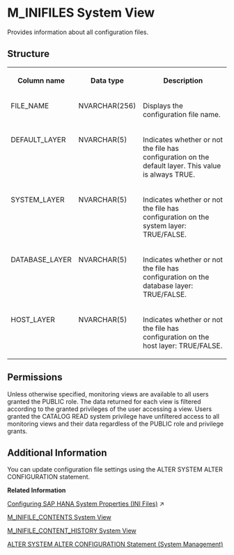 <!-- loio20b18dc475191014831bcf1d714840d5 -->

# M\_INIFILES System View

Provides information about all configuration files.



<a name="loio20b18dc475191014831bcf1d714840d5___m__i_n_i_f_i_l_e_s_1struct_M_INIFILES"/>

## Structure


<table>
<tr>
<th valign="top">

Column name

</th>
<th valign="top">

Data type

</th>
<th valign="top">

Description

</th>
</tr>
<tr>
<td valign="top">

FILE\_NAME

</td>
<td valign="top">

NVARCHAR\(256\)

</td>
<td valign="top">

Displays the configuration file name.

</td>
</tr>
<tr>
<td valign="top">

DEFAULT\_LAYER

</td>
<td valign="top">

NVARCHAR\(5\)

</td>
<td valign="top">

Indicates whether or not the file has configuration on the default layer. This value is always TRUE.

</td>
</tr>
<tr>
<td valign="top">

SYSTEM\_LAYER

</td>
<td valign="top">

NVARCHAR\(5\)

</td>
<td valign="top">

Indicates whether or not the file has configuration on the system layer: TRUE/FALSE.

</td>
</tr>
<tr>
<td valign="top">

DATABASE\_LAYER

</td>
<td valign="top">

NVARCHAR\(5\)

</td>
<td valign="top">

Indicates whether or not the file has configuration on the database layer: TRUE/FALSE.

</td>
</tr>
<tr>
<td valign="top">

HOST\_LAYER

</td>
<td valign="top">

NVARCHAR\(5\)

</td>
<td valign="top">

Indicates whether or not the file has configuration on the host layer: TRUE/FALSE.

</td>
</tr>
</table>



<a name="loio20b18dc475191014831bcf1d714840d5__section_tw4_txz_xbc"/>

## Permissions

Unless otherwise specified, monitoring views are available to all users granted the PUBLIC role. The data returned for each view is filtered according to the granted privileges of the user accessing a view. Users granted the CATALOG READ system privilege have unfiltered access to all monitoring views and their data regardless of the PUBLIC role and privilege grants.



<a name="loio20b18dc475191014831bcf1d714840d5___m__i_n_i_f_i_l_e_s_1fulldesc_M_INIFILES"/>

## Additional Information

You can update configuration file settings using the ALTER SYSTEM ALTER CONFIGURATION statement.

**Related Information**  


[Configuring SAP HANA System Properties (INI Files)](https://help.sap.com/viewer/f9c5015e72e04fffa14d7d4f7267d897/2024_3_QRC/en-US/3f1a6a7dc31049409e1a9f9108d73d51.html "An SAP HANA database has several configuration (*.ini) files that contain properties for configuring the database and services.") :arrow_upper_right:

[M\_INIFILE\_CONTENTS System View](m-inifile-contents-system-view-20b16a7.md "Provides configuration information from INI files.")

[M\_INIFILE\_CONTENT\_HISTORY System View](m-inifile-content-history-system-view-a42a0b8.md "Provides change history information for configuration (ini) files.")

[ALTER SYSTEM ALTER CONFIGURATION Statement \(System Management\)](../../010-SQL-Reference/012-SQL-Statements/alter-system-alter-configuration-statement-system-management-20d08a5.md "Sets or removes configuration parameters in an INI file.")

